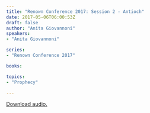 ```yaml
---
title: "Renown Conference 2017: Session 2 - Antioch"
date: 2017-05-06T06:00:53Z
draft: false
author: "Anita Giovannoni"
speakers:
- "Anita Giovannoni"

series:
- "Renown Conference 2017"

books:

topics:
- "Prophecy"

---
```

[Download audio.](https://s3-eu-west-1.amazonaws.com/renownchurch/sermons/2017/05/2017-05-06_Conference-Session2_LQ.mp3)